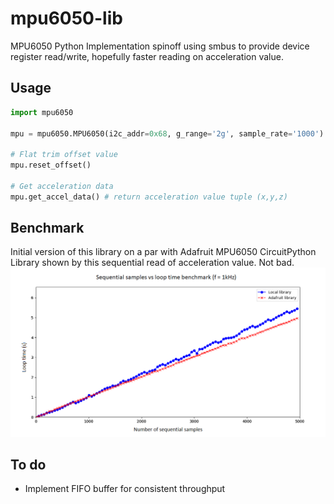 # mpu6050-lib
MPU6050 Python Implementation spinoff using smbus to provide device register read/write, hopefully faster reading on acceleration value.

## Usage
```python
import mpu6050

mpu = mpu6050.MPU6050(i2c_addr=0x68, g_range='2g', sample_rate='1000')

# Flat trim offset value
mpu.reset_offset()

# Get acceleration data
mpu.get_accel_data() # return acceleration value tuple (x,y,z)
```

## Benchmark
Initial version of this library on a par with Adafruit MPU6050 CircuitPython Library shown by this sequential read of acceleration value. Not bad.
![Starting Dark Mode](extras/bench-graph.png?raw=True)

## To do
- Implement FIFO buffer for consistent throughput
